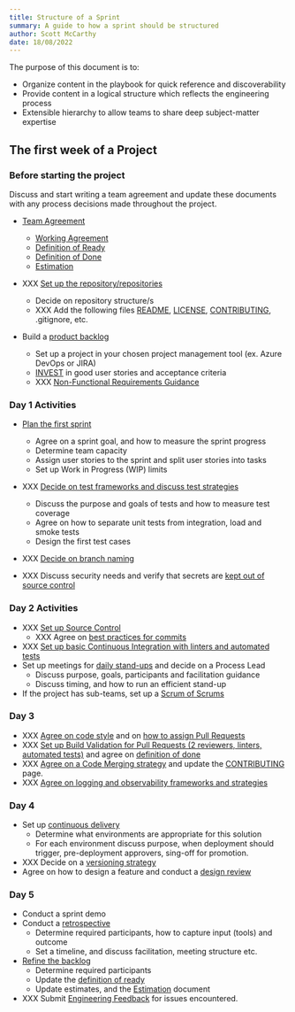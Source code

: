```yaml
---
title: Structure of a Sprint
summary: A guide to how a sprint should be structured
author: Scott McCarthy
date: 18/08/2022
---
```


The purpose of this document is to:

- Organize content in the playbook for quick reference and discoverability
- Provide content in a logical structure which reflects the engineering process
- Extensible hierarchy to allow teams to share deep subject-matter expertise

## The first week of a Project

### Before starting the project

Discuss and start writing a team agreement and update these documents with any process decisions made throughout the project.

- [Team Agreement](../team-agreements.md)

  - [Working Agreement](../team-agreements/working-agreements.md)
  - [Definition of Ready](../team-agreements/definition-of-ready.md)
  - [Definition of Done](../team-agreements/definition-of-done.md)
  - [Estimation](estimation.md)

- XXX [Set up the repository/repositories](source-control/README.md#creating-a-new-repository)
  - Decide on repository structure/s
  - XXX Add the following files [README](resources/templates/README.md), [LICENSE](resources/templates/LICENSE), [CONTRIBUTING](resources/templates/CONTRIBUTING.md), .gitignore, etc.
- Build a [product backlog](../backlog-management.md)
  - Set up a project in your chosen project management tool (ex. Azure DevOps or JIRA)
  - [INVEST](<https://en.wikipedia.org/wiki/INVEST_(mnemonic)>) in good user stories and acceptance criteria
  - XXX [Non-Functional Requirements Guidance](design/design-patterns/non-functional-requirements-capture-guide.md)

### Day 1 Activities

- [Plan the first sprint](../sprint-planning.md)

  - Agree on a sprint goal, and how to measure the sprint progress
  - Determine team capacity
  - Assign user stories to the sprint and split user stories into tasks
  - Set up Work in Progress (WIP) limits

- XXX [Decide on test frameworks and discuss test strategies](automated-testing/README.md)
  - Discuss the purpose and goals of tests and how to measure test coverage
  - Agree on how to separate unit tests from integration, load and smoke tests
  - Design the first test cases
- XXX [Decide on branch naming](source-control/naming-branches.md)
- XXX Discuss security needs and verify that secrets are [kept out of source control](continuous-delivery/secrets-management/recipes/azure-devops/secrets-per-branch.md)

### Day 2 Activities

- XXX [Set up Source Control](source-control/README.md)
  - XXX Agree on [best practices for commits](source-control/README.md#commit-best-practices)
- XXX [Set up basic Continuous Integration with linters and automated tests](continuous-integration/README.md)
- Set up meetings for [daily stand-ups](../stand-ups.md) and decide on a Process Lead
  - Discuss purpose, goals, participants and facilitation guidance
  - Discuss timing, and how to run an efficient stand-up
- If the project has sub-teams, set up a [Scrum of Scrums](../scrum-of-scrums.md)

### Day 3

- XXX [Agree on code style](code-reviews/README.md) and on [how to assign Pull Requests](code-reviews/pull-requests.md)
- XXX [Set up Build Validation for Pull Requests (2 reviewers, linters, automated tests)](code-reviews/README.md) and agree on [definition of done](../team-agreements/definition-of-done.md)
- XXX [Agree on a Code Merging strategy](source-control/merge-strategies.md) and update the [CONTRIBUTING](resources/templates/CONTRIBUTING.md) page.
- XXX [Agree on logging and observability frameworks and strategies](observability/README.md)

### Day 4

- Set up [continuous delivery](../../../continuous-delivery.md)
  - Determine what environments are appropriate for this solution
  - For each environment discuss purpose, when deployment should trigger, pre-deployment approvers, sing-off for promotion.
- XXX Decide on a [versioning strategy](source-control/component-versioning.md)
- Agree on how to design a feature and conduct a [design review](../../design-reviews.md)

### Day 5

- Conduct a sprint demo
- Conduct a [retrospective](../../agile-development/retrospectives.md)
  - Determine required participants, how to capture input (tools) and outcome
  - Set a timeline, and discuss facilitation, meeting structure etc.
- [Refine the backlog](../../agile-development/backlog-management.md#backlog-refinement)
  - Determine required participants
  - Update the [definition of ready](../../agile-development/team-agreements/definition-of-ready.md)
  - Update estimates, and the [Estimation](../../agile-development/sprint-planning/estimation.md) document
- XXX Submit [Engineering Feedback](engineering-feedback/README.md) for issues encountered.
